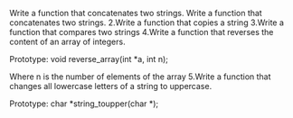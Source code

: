 Write a function that concatenates two strings.
Write a function that concatenates two strings.
2.Write a function that copies a string
3.Write a function that compares two strings
4.Write a function that reverses the content of an array of integers.



Prototype: void reverse_array(int *a, int n);

Where n is the number of elements of the array
 5.Write a function that changes all lowercase letters of a string to uppercase.



Prototype: char *string_toupper(char *); 
